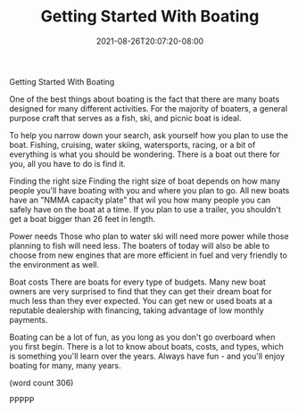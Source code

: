 ﻿---
title: "Getting Started With Boating"
date: 2021-08-26T20:07:20-08:00
description: "Buying A Boat Tips for Web Success"
featured_image: "/images/Buying A Boat.jpg"
tags: ["Buying A Boat"]
---

Getting Started With Boating

One of the best things about boating is the fact
that there are many boats designed for many 
different activities.  For the majority of boaters, 
a general purpose craft that serves as a fish, ski,
and picnic boat is ideal.

To help you narrow down your search, ask yourself
how you plan to use the boat.  Fishing, cruising, 
water skiing, watersports, racing, or a bit of 
everything is what you should be wondering.  There
is a boat out there for you, all you have to do is
find it.

Finding the right size
Finding the right size of boat depends on how many
people you'll have boating with you and where you 
plan to go.  All new boats have an "NMMA capacity
plate" that wil you how many people you can safely
have on the boat at a time. If you plan to use
a trailer, you shouldn't get a boat bigger than 
26 feet in length.

Power needs
Those who plan to water ski will need more power
while those planning to fish will need less.  The
boaters of today will also be able to choose from
new engines that are more efficient in fuel and 
very friendly to the environment as well.

Boat costs
There are boats for every type of budgets.  Many
new boat owners are very surprised to find that they 
can get their dream boat for much less than they
ever expected.  You can get new or used boats at
a reputable dealership with financing, taking 
advantage of low monthly payments. 

Boating can be a lot of fun, as you long as you 
don't go overboard when you first begin.  There is 
a lot to know about boats, costs, and types, which
is something you'll learn over the years.  Always 
have fun - and you'll enjoy boating for many, many
years.

(word count 306)

PPPPP

